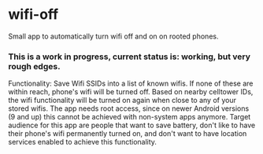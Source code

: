# wifi-off
Small app to automatically turn wifi off and on on rooted phones.

### This is a work in progress, current status is: working, but very rough edges.

Functionality: Save Wifi SSIDs into a list of known wifis. If none of these are within reach, phone's wifi will be turned off. Based on nearby celltower IDs, the wifi functionality will be turned on again when close to any of your stored wifis.
The app needs root access, since on newer Android versions (9 and up) this cannot be achieved with non-system apps anymore.
Target audience for this app are people that want to save battery, don't like to have their phone's wifi permanently turned on, and don't want to have location services enabled to achieve this functionality. 
